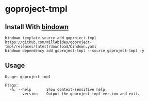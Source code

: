 # goproject-tmpl

## Install With [bindown](https://github.com/WillAbides/bindown)

```shell
bindown template-source add goproject-tmpl https://github.com/WillAbides/goproject-tmpl/releases/latest/download/bindown.yaml
bindown dependency add goproject-tmpl --source goproject-tmpl -y
```

## Usage
<!--- everything between the next line and the "end usage output" comment is generated by script/generate-readme --->
<!--- start usage output --->

```
Usage: goproject-tmpl

Flags:
  -h, --help       Show context-sensitive help.
      --version    Output the goproject-tmpl version and exit.
```

<!--- end usage output --->
